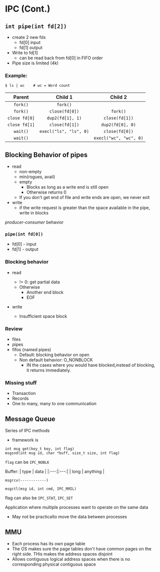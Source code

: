 # IPC (Cont.)

## `int pipe(int fd[2])`

* create 2 new fds
  * fd[0] input
  * fd[1] output
* Write to fd[1]
  * can be read back from fd[0] in FIFO order
* Pipe size is limited (4k)

### Example:
```
$ ls | wc    # wc = Word count
```
| Parent  | Child 1 | Child 2 |
|:---:|:----:|:---:|
| `fork()` | `fork()` | 
| `fork()` | `close(fd[0])` |`fork()` |
| `close fd[0]` | `dup2(fd[1], 1)` |  `close(fd[1])` |
| `close fd[1]` | `close(fd[1])` |`dup2(fd[0], 0)` | 
| `wait()` | `execl("ls", "ls", 0)` |`close(fd[0])` |
|`wait()` | |`execl("wc", "wc", 0)`|

## Blocking Behavior of pipes
* read
  * non-empty
  * min(rogues, avail)
  * empty
    * Blocks as long as a write end is still open
    * Otherwise returns 0
  * If you don't get end of file and write ends are open, we never exit
* write
  * if the write request is greater than the space available in the pipe, write in blocks

*producer-consumer* behavior

### `pipe(int fd[0])`
* fd[0] - input
* fd[1] - output

### Blocking behavior

* read
  * != 0: get partial data
  * Otherwise
    * Another end block
    * EOF

* write
  * Insufficient space block

### Review

* files
* pipes
* fifos (named pipes)
  * Default: blocking behavior on open
  * Non default behavior: O_NONBLOCK
    * IN the cases where you would have blocked,instead of blocking, it returns immediately.

### Missing stuff
* Transaction
* Records
* One to many, many to one communication

## Message Queue

Series of IPC methods
* framework is

```
int msg get(key_t key, int flag)
msgsnd(int msg id, char *buff, size_t size, int flag)
```
`flag` can be `IPC_NOBLK`

Buffer: 
| type | data |
|:---:|:---:|
| long | anything |

```
msgrcv(------------)
```


```
msgctl(msg id, int cmd, IPC_RMIL)
```

flag can also be `IPC_STAT`, `IPC_SET`

Application where multiple processes want to operate on the same data
* May not be practicalto move the data between processes

## MMU

* Each process has its own page table
* The OS makes sure the page tables don't have common pages on the right side. THis makes the address spaces disjoint
* Allows contiguous logical address spaces when there is no corresponding physical contiguous space